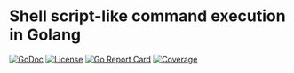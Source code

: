 # Shell script-like command execution in Golang


[![GoDoc](https://godoc.org/github.com/rwxrob/run-go?status.svg)](https://godoc.org/github.com/rwxrob/run-go)
[![License](https://img.shields.io/badge/license-Apache2-brightgreen.svg)](LICENSE)
[![Go Report Card](https://goreportcard.com/badge/github.com/rwxrob/run-go)](https://goreportcard.com/report/github.com/rwxrob/run-go)
[![Coverage](https://gocover.io/_badge/github.com/rwxrob/run-go)](https://gocover.io/github.com/rwxrob/run-go)

